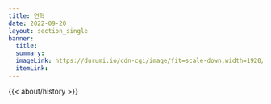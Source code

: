 ```yaml
---
title: 연혁
date: 2022-09-20
layout: section_single
banner:
  title:
  summary: 
  imageLink: https://durumi.io/cdn-cgi/image/fit=scale-down,width=1920/https://media.womenandwar.net/web/img/banner_history.jpg
  itemLink: 
---
```


{{< about/history >}}